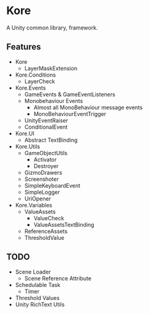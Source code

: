 # Kore
A Unity common library, framework.

## Features
- Kore
  - LayerMaskExtension
- Kore.Conditions
  - LayerCheck
- Kore.Events
  - GameEvents & GameEventListeners
  - Monobehaviour Events
    - Almost all MonoBehaviour message events
    - MonoBehaviourEventTrigger
  - UnityEventRaiser
  - ConditionalEvent
- Kore.UI
  - Abstract TextBinding
- Kore.Utils
  - GameObjectUtils
    - Activator
    - Destroyer
  - GizmoDrawers
  - Screenshoter
  - SimpleKeyboardEvent
  - SimpleLogger
  - UriOpener
- Kore.Variables
  - ValueAssets
    - ValueCheck
    - ValueAssetsTextBinding
  - ReferenceAssets
  - ThresholdValue

## TODO

- Scene Loader
   - Scene Reference Attribute
- Schedulable Task
   - Timer
- Threshold Values
- Unity RichText Utils

